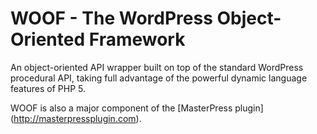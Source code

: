WOOF - The WordPress Object-Oriented Framework
==============================================

An object-oriented API wrapper built on top of the standard WordPress procedural API, taking full advantage of the powerful dynamic language features of PHP 5.

WOOF is also a major component of the [MasterPress plugin] (http://masterpressplugin.com).